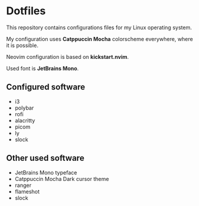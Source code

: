 # Dotfiles
This repository contains configurations files for my Linux operating system.

My configuration uses **Catppuccin Mocha** colorscheme everywhere, where it is possible.

Neovim configuration is based on **kickstart.nvim**.

Used font is **JetBrains Mono**.

## Configured software
- i3
- polybar
- rofi
- alacritty
- picom
- ly
- slock

## Other used software
- JetBrains Mono typeface
- Catppuccin Mocha Dark cursor theme
- ranger
- flameshot
- slock
